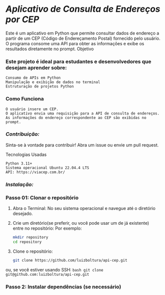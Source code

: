 # *Aplicativo de Consulta de Endereços por CEP*

Este é um aplicativo em Python que permite consultar dados de endereço a partir de um CEP (Código de Endereçamento Postal) fornecido pelo usuário. O programa consome uma API para obter as informações e exibe os resultados diretamente no prompt.
Objetivo

### Este projeto é ideal para estudantes e desenvolvedores que desejam aprender sobre:

    Consumo de APIs em Python
    Manipulação e exibição de dados no terminal
    Estruturação de projetos Python

### Como Funciona

    O usuário insere um CEP.
    O aplicativo envia uma requisição para a API de consulta de endereços.
    As informações do endereço correspondente ao CEP são exibidas no prompt.

### *Contribuição:*

Sinta-se à vontade para contribuir! Abra um issue ou envie um pull request.

Tecnologias Usadas

    Python 3.11+
    Sistema operacional Ubuntu 22.04.4 LTS
    API: https://viacep.com.br/

### *Instalação:*

### Passo 01: Clonar o repositório

1. Abra o Terminal: No seu sistema operacional e navegue até o diretório desejado.

2. Crie um diretório(se preferir, ou você pode usar um de já existente) entre no repositório:
Por exemplo:
   ```bash
   mkdir repository
   cd repository
    ```

3. Clone o repositório:
    ```bash
   git clone https://github.com/luizboltura/api-cep.git
    ```
ou, se você estiver usando SSH:
    ```bash
   git clone git@github.com:luizboltura/api-cep.git
    ```

### Passo 2: Instalar dependências (se necessário)



